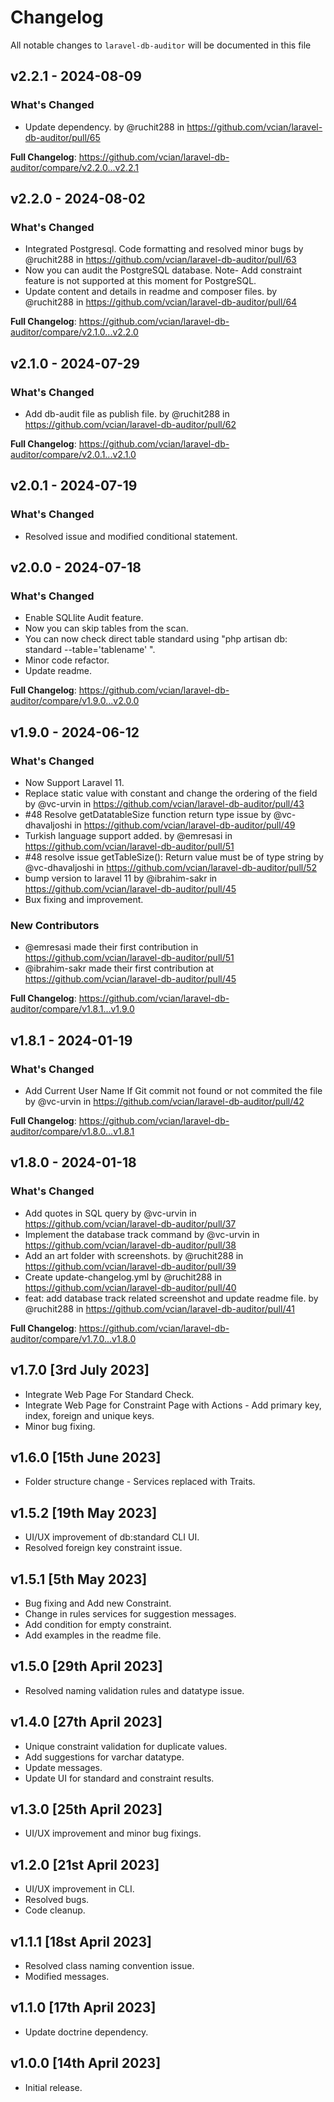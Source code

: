 # Changelog

All notable changes to `laravel-db-auditor` will be documented in this file

## v2.2.1 - 2024-08-09

### What's Changed

* Update dependency. by @ruchit288 in https://github.com/vcian/laravel-db-auditor/pull/65

**Full Changelog**: https://github.com/vcian/laravel-db-auditor/compare/v2.2.0...v2.2.1

## v2.2.0 - 2024-08-02

### What's Changed

* Integrated Postgresql. Code formatting and resolved minor bugs by @ruchit288 in https://github.com/vcian/laravel-db-auditor/pull/63
* Now you can audit the PostgreSQL database. Note- Add constraint feature is not supported at this moment for PostgreSQL.
* Update content and details in readme and composer files. by @ruchit288 in https://github.com/vcian/laravel-db-auditor/pull/64

**Full Changelog**: https://github.com/vcian/laravel-db-auditor/compare/v2.1.0...v2.2.0

## v2.1.0 - 2024-07-29

### What's Changed

* Add db-audit file as publish file. by @ruchit288 in https://github.com/vcian/laravel-db-auditor/pull/62

**Full Changelog**: https://github.com/vcian/laravel-db-auditor/compare/v2.0.1...v2.1.0

## v2.0.1 - 2024-07-19

### What's Changed

* Resolved issue and modified conditional statement.

## v2.0.0 - 2024-07-18

### What's Changed

* Enable SQLlite Audit feature.
* Now you can skip tables from the scan.
* You can now check direct table standard using "php artisan db: standard --table='tablename' ".
* Minor code refactor.
* Update readme.

**Full Changelog**: https://github.com/vcian/laravel-db-auditor/compare/v1.9.0...v2.0.0

## v1.9.0 - 2024-06-12

### What's Changed

* Now Support Laravel 11.
* Replace static value with constant and change the ordering of the field by @vc-urvin in https://github.com/vcian/laravel-db-auditor/pull/43
* #48 Resolve getDatatableSize function return type issue by @vc-dhavaljoshi in https://github.com/vcian/laravel-db-auditor/pull/49
* Turkish language support added. by @emresasi in https://github.com/vcian/laravel-db-auditor/pull/51
* #48 resolve issue getTableSize(): Return value must be of type string by @vc-dhavaljoshi in https://github.com/vcian/laravel-db-auditor/pull/52
* bump version to laravel 11 by @ibrahim-sakr in https://github.com/vcian/laravel-db-auditor/pull/45
* Bux fixing and improvement.

### New Contributors

* @emresasi made their first contribution in https://github.com/vcian/laravel-db-auditor/pull/51
* @ibrahim-sakr made their first contribution at https://github.com/vcian/laravel-db-auditor/pull/45

**Full Changelog**: https://github.com/vcian/laravel-db-auditor/compare/v1.8.1...v1.9.0

## v1.8.1 - 2024-01-19

### What's Changed

* Add Current User Name If Git commit not found or not commited the file by @vc-urvin in https://github.com/vcian/laravel-db-auditor/pull/42

**Full Changelog**: https://github.com/vcian/laravel-db-auditor/compare/v1.8.0...v1.8.1

## v1.8.0 - 2024-01-18

### What's Changed

* Add quotes in SQL query by @vc-urvin in https://github.com/vcian/laravel-db-auditor/pull/37
* Implement the database track command by @vc-urvin in https://github.com/vcian/laravel-db-auditor/pull/38
* Add an art folder with screenshots. by @ruchit288 in https://github.com/vcian/laravel-db-auditor/pull/39
* Create update-changelog.yml by @ruchit288 in https://github.com/vcian/laravel-db-auditor/pull/40
* feat: add database track related screenshot and update readme file. by @ruchit288 in https://github.com/vcian/laravel-db-auditor/pull/41

**Full Changelog**: https://github.com/vcian/laravel-db-auditor/compare/v1.7.0...v1.8.0

## v1.7.0 [3rd July 2023]

- Integrate Web Page For Standard Check.
- Integrate Web Page for Constraint Page with Actions - Add primary key, index, foreign and unique keys.
- Minor bug fixing.

## v1.6.0 [15th June 2023]

- Folder structure change - Services replaced with Traits.

## v1.5.2 [19th May 2023]

- UI/UX improvement of db:standard CLI UI.
- Resolved foreign key constraint issue.

## v1.5.1 [5th May 2023]

- Bug fixing and Add new Constraint.
- Change in rules services for suggestion messages.
- Add condition for empty constraint.
- Add examples in the readme file.

## v1.5.0 [29th April 2023]

- Resolved naming validation rules and datatype issue.

## v1.4.0 [27th April 2023]

- Unique constraint validation for duplicate values.
- Add suggestions for varchar datatype.
- Update messages.
- Update UI for standard and constraint results.

## v1.3.0 [25th April 2023]

- UI/UX improvement and minor bug fixings.

## v1.2.0 [21st April 2023]

- UI/UX improvement in CLI.
- Resolved bugs.
- Code cleanup.

## v1.1.1 [18st April 2023]

- Resolved class naming convention issue.
- Modified messages.

## v1.1.0 [17th April 2023]

- Update doctrine dependency.

## v1.0.0 [14th April 2023]

- Initial release.
